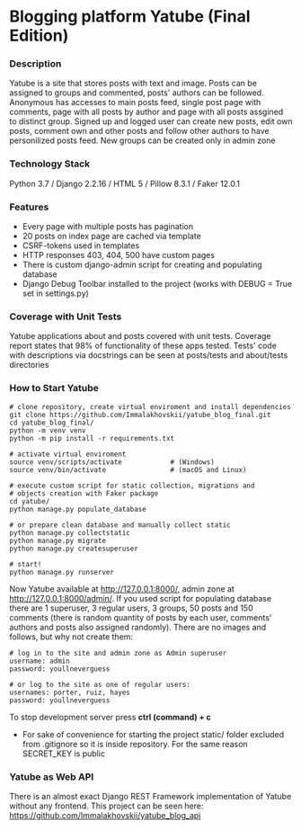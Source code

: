 # Blogging platform Yatube (Final Edition) #

### Description ###

Yatube is a site that stores posts with text and image. Posts can be assigned to groups and commented, posts' authors can be followed. Anonymous has accesses to main posts feed, single post page with comments, page with all posts by author and page with all posts assgined to distinct group. Signed up and logged user can create new posts, edit own posts, comment own and other posts and follow other authors to have personilized posts feed. New groups can be created only in admin zone

### Technology Stack ###
Python 3.7 / Django 2.2.16 / HTML 5 / Pillow 8.3.1 / Faker 12.0.1

### Features ###
- Every page with multiple posts has pagination
- 20 posts on index page are cached via template
- CSRF-tokens used in templates
- HTTP responses 403, 404, 500 have custom pages 
- There is custom django-admin script for creating and populating database
- Django Debug Toolbar installed to the project (works with DEBUG = True set in settings.py) 

### Coverage with Unit Tests ###
Yatube applications about and posts covered with unit tests. Coverage report states that 98% of functionality of these apps tested. Tests' code with descriptions via docstrings can be seen at posts/tests and about/tests directories

### How to Start Yatube ###
```
# clone repository, create virtual enviroment and install dependencies
git clone https://github.com/Immalakhovskii/yatube_blog_final.git
cd yatube_blog_final/
python -m venv venv
python -m pip install -r requirements.txt

# activate virtual enviroment 
source venv/scripts/activate            # (Windows) 
source venv/bin/activate                # (macOS and Linux)

# execute custom script for static collection, migrations and 
# objects creation with Faker package
cd yatube/
python manage.py populate_database

# or prepare clean database and manually collect static
python manage.py collectstatic 
python manage.py migrate
python manage.py createsuperuser 

# start!
python manage.py runserver
```
Now Yatube available at http://127.0.0.1:8000/, admin zone at http://127.0.0.1:8000/admin/. If you used script for populating database there are 1 superuser, 3 regular users, 3 groups, 50 posts and 150 comments (there is random quantity of posts by each user, comments' authors and posts also assigned randomly). There are no images and follows, but why not create them:

```
# log in to the site and admin zone as Admin superuser
username: admin
password: youllneverguess

# or log to the site as one of regular users:
usernames: porter, ruiz, hayes
password: youllneverguess
```
To stop development server press **ctrl (command) + c**
- For sake of convenience for starting the project static/ folder excluded from .gitignore so it is inside repository. For the same reason SECRET_KEY is public

### Yatube as Web API ###
There is an almost exact Django REST Framework implementation of Yatube without any frontend. This project can be seen here: https://github.com/Immalakhovskii/yatube_blog_api  
